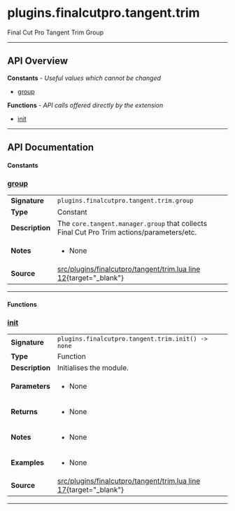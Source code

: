 # plugins.finalcutpro.tangent.trim

Final Cut Pro Tangent Trim Group

---

## API Overview
**Constants** - _Useful values which cannot be changed_
 * [group](#group)

**Functions** - _API calls offered directly by the extension_
 * [init](#init)


---

## API Documentation

#### Constants


### [group](#group)

|                                             |                                                                                     |
| --------------------------------------------|-------------------------------------------------------------------------------------|
| **Signature**                               | `plugins.finalcutpro.tangent.trim.group`                                                                    |
| **Type**                                    | Constant                                                                     |
| **Description**                             | The `core.tangent.manager.group` that collects Final Cut Pro Trim actions/parameters/etc.                                                                     |
| **Notes**                                   | <ul><li>None</li></ul> |
| **Source**                                  | [src/plugins/finalcutpro/tangent/trim.lua line 12](https://github.com/CommandPost/CommandPost/blob/develop/src/plugins/finalcutpro/tangent/trim.lua#L12){target="_blank"} |

---

#### Functions


### [init](#init)

|                                             |                                                                                     |
| --------------------------------------------|-------------------------------------------------------------------------------------|
| **Signature**                               | `plugins.finalcutpro.tangent.trim.init() -> none`                                                                    |
| **Type**                                    | Function                                                                     |
| **Description**                             | Initialises the module.                                                                     |
| **Parameters**                              | <ul><li>None</li></ul> |
| **Returns**                                 | <ul><li>None</li></ul>          |
| **Notes**                                   | <ul><li>None</li></ul> |
| **Examples**                                | <ul><li>None</li></ul> |
| **Source**                                  | [src/plugins/finalcutpro/tangent/trim.lua line 17](https://github.com/CommandPost/CommandPost/blob/develop/src/plugins/finalcutpro/tangent/trim.lua#L17){target="_blank"} |

---

